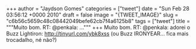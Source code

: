 
+++
author = "Jaydson Gomes"
categories = ["tweet"]
date = "Sun Feb 28 03:56:12 +0000 2010"
draft = false
image = "{TWEET_IMAGE}"
slug = "c6b56c5659c48c08442049befe62cb7f4a6125b8"
tags = ["tweet"]
title = """Muito bom. RT: @penkala: ..."""
+++
Muito bom. RT: @penkala: adorei o Buzz Lightiron: http://tinyurl.com/ybk8xss (ou Buzz IRONYEAR... fica mais trocadalho, né não?)
